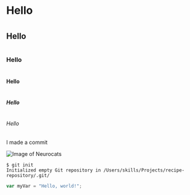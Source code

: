 # <h1> Hello
# <h2> Hello
# <h3> Hello
# <h4> Hello
# <h5> Hello
# <h6> Hello

I made a commit

![Image of Neurocats](https://octodex.github.com/images/neurocats_FULL.png)

```
$ git init
Initialized empty Git repository in /Users/skills/Projects/recipe-repository/.git/
```

``` javascript
var myVar = "Hello, world!";
```
